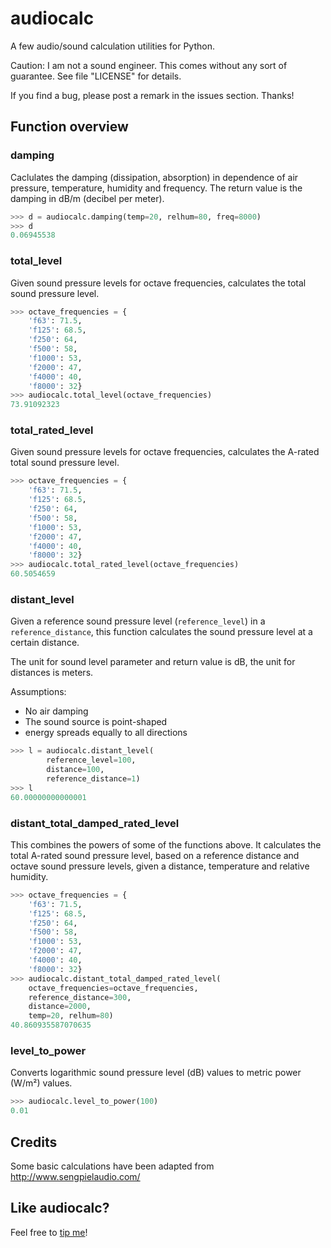 audiocalc
=========

A few audio/sound calculation utilities for Python.

Caution: I am not a sound engineer. This comes without any sort of guarantee. See file "LICENSE" for details.

If you find a bug, please post a remark in the issues section. Thanks!

## Function overview

### damping

Caclulates the damping (dissipation, absorption) in dependence of air pressure, temperature, humidity and frequency. The return value is the damping in dB/m (decibel per meter).

```python
>>> d = audiocalc.damping(temp=20, relhum=80, freq=8000)
>>> d
0.06945538
```

### total_level

Given sound pressure levels for octave frequencies, calculates the total sound pressure level.

```python
>>> octave_frequencies = {
    'f63': 71.5,
    'f125': 68.5,
    'f250': 64,
    'f500': 58,
    'f1000': 53,
    'f2000': 47,
    'f4000': 40,
    'f8000': 32}
>>> audiocalc.total_level(octave_frequencies)
73.91092323
```

### total_rated_level

Given sound pressure levels for octave frequencies, calculates the A-rated total sound pressure level.

```python
>>> octave_frequencies = {
    'f63': 71.5,
    'f125': 68.5,
    'f250': 64,
    'f500': 58,
    'f1000': 53,
    'f2000': 47,
    'f4000': 40,
    'f8000': 32}
>>> audiocalc.total_rated_level(octave_frequencies)
60.5054659
```

### distant_level

Given a reference sound pressure level (`reference_level`) in a `reference_distance`, this function calculates the sound pressure level at a certain distance.

The unit for sound level parameter and return value is dB, the unit for distances is meters.

Assumptions:

* No air damping
* The sound source is point-shaped
* energy spreads equally to all directions

```python
>>> l = audiocalc.distant_level(
        reference_level=100,
        distance=100,
        reference_distance=1)
>>> l
60.00000000000001
```

### distant_total_damped_rated_level

This combines the powers of some of the functions above. It calculates the total A-rated sound pressure level, based on a reference distance and octave sound pressure levels, given a distance, temperature and relative humidity.

```python
>>> octave_frequencies = {
    'f63': 71.5,
    'f125': 68.5,
    'f250': 64,
    'f500': 58,
    'f1000': 53,
    'f2000': 47,
    'f4000': 40,
    'f8000': 32}
>>> audiocalc.distant_total_damped_rated_level(
    octave_frequencies=octave_frequencies,
    reference_distance=300,
    distance=2000,
    temp=20, relhum=80)
40.860935587070635
```

### level_to_power

Converts logarithmic sound pressure level (dB) values to metric power (W/m²) values.

```python
>>> audiocalc.level_to_power(100)
0.01
```

## Credits

Some basic calculations have been adapted from http://www.sengpielaudio.com/

## Like audiocalc?

Feel free to [tip me](https://www.gittip.com/marians/)!
